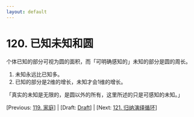 ```yaml
---
layout: default
---
```

# 120. 已知未知和圆

个体已知的部分可视为圆的面积，而「可明确感知的」未知的部分是圆的周长。

1. 未知永远比已知多。
2. 已知的部分是2维的增长，未知才会1维的增长。

「真实的未知是无限的，是圆以外的所有，这里所述的只是可感知的未知。」

[Previous: [119. 家庭](119.md)] | [Draft: [Draft](../Draft.md)] | [Next: [121. 归纳演绎循环](121.md)]